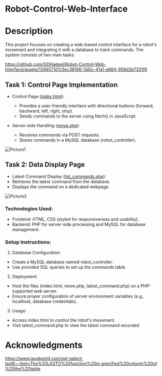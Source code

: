 # Robot-Control-Web-Interface

# Description
This project focuses on creating a web-based control interface for a robot's movement and integrating it with a database to track commands. The system consists of two main tasks:

https://github.com/GDHadeel/Robot-Control-Web-Interface/assets/126657301/3ec38166-3d0c-41a1-a984-958d2b7331f6

## Task 1: Control Page Implementation
* Control Page ([index.html](https://www.digitalocean.com/community/tutorial_series/an-introduction-to-open-source)):
  * Provides a user-friendly interface with directional buttons (forward, backward, left, right, stop).
  * Sends commands to the server using fetch() in JavaScript.

* Server-side Handling ([move.php](https://www.digitalocean.com/community/tutorial_series/an-introduction-to-open-source)):
  * Receives commands via POST requests.
  * Stores commands in a MySQL database (robot_controller).

![Picture1](https://github.com/GDHadeel/Robot-Control-Web-Interface/assets/126657301/9f822cfb-50fa-4695-8dee-07b229d71316)


## Task 2: Data Display Page
* Latest Command Display ([list_commands.php](https://www.digitalocean.com/community/tutorial_series/an-introduction-to-open-source)): 
 * Retrieves the latest command from the database.
 * Displays the command on a dedicated webpage.

![Picture2](https://github.com/GDHadeel/Robot-Control-Web-Interface/assets/126657301/8df1d978-8f50-4ef2-aeec-acd2c1434596)


### Technologies Used:
 * Frontend: HTML, CSS (styled for responsiveness and usability).
 * Backend: PHP for server-side processing and MySQL for database management.

### Setup Instructions:
1. Database Configuration:
 * Create a MySQL database named robot_controller.
 * Use provided SQL queries to set up the commands table.
   
2. Deployment:
 * Host the files (index.html, move.php, latest_command.php) on a PHP-supported web server.
 * Ensure proper configuration of server environment variables (e.g., localhost, database credentials).
   
3. Usage:
 * Access index.html to control the robot's movement.
 * Visit latest_command.php to view the latest command recorded.

# Acknowledgments
https://www.javatpoint.com/sql-select-last#:~:text=The%20LAST()%20function%20in,specified%20column%20of%20the%20table.
